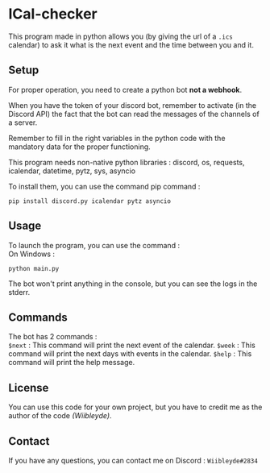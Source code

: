 # ICal-checker
This program made in python allows you (by giving the url of a `.ics` calendar) to ask it what is the next event and the time between you and it.

## Setup
For proper operation, you need to create a python bot **not a webhook**.  

When you have the token of your discord bot, remember to activate (in the Discord API) the fact that the bot can read the messages of the channels of a server.  

Remember to fill in the right variables in the python code with the mandatory data for the proper functioning.  

This program needs non-native python libraries : discord, os, requests, icalendar, datetime, pytz, sys, asyncio

To install them, you can use the command pip command : 
```
pip install discord.py icalendar pytz asyncio
```

## Usage
To launch the program, you can use the command :  
On Windows : 
```
python main.py
```

The bot won't print anything in the console, but you can see the logs in the stderr.

## Commands
The bot has 2 commands :  
`$next` : This command will print the next event of the calendar. 
`$week` : This command will print the next days with events in the calendar.
`$help` : This command will print the help message.

## License
You can use this code for your own project, but you have to credit me as the author of the code *(Wiibleyde)*.

## Contact
If you have any questions, you can contact me on Discord : `Wiibleyde#2834`
